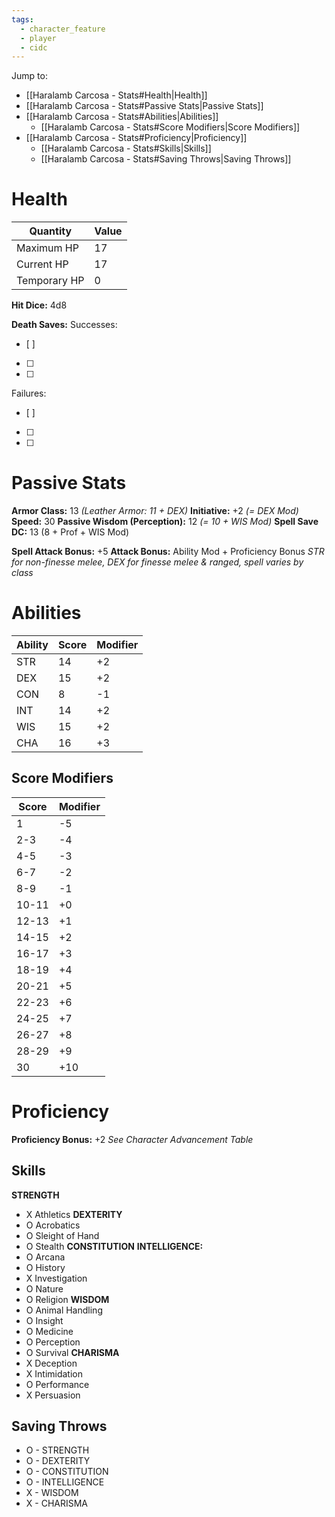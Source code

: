 ```yaml
---
tags:
  - character_feature
  - player
  - cidc
---
```

Jump to:
- [[Haralamb Carcosa - Stats#Health|Health]]
- [[Haralamb Carcosa - Stats#Passive Stats|Passive Stats]]
- [[Haralamb Carcosa - Stats#Abilities|Abilities]]
	- [[Haralamb Carcosa - Stats#Score Modifiers|Score Modifiers]]
- [[Haralamb Carcosa - Stats#Proficiency|Proficiency]]
	- [[Haralamb Carcosa - Stats#Skills|Skills]]
	- [[Haralamb Carcosa - Stats#Saving Throws|Saving Throws]]

# Health

| Quantity     | Value |
| ------------ | ----- |
| Maximum HP   | 17    |
| Current HP   | 17    |
| Temporary HP | 0     |
**Hit Dice:** 4d8

**Death Saves:**
Successes:
- [ ] 
- [ ] 
- [ ] 
Failures:
- [ ] 
- [ ]  
- [ ] 

# Passive Stats

**Armor Class:** 13 _(Leather Armor: 11 + DEX)_
**Initiative:** +2 _(= DEX Mod)_
**Speed:** 30
**Passive Wisdom (Perception):** 12 _(= 10 + WIS Mod)_
**Spell Save DC:** 13 (8 + Prof + WIS Mod)

**Spell Attack Bonus:** +5
**Attack Bonus:** Ability Mod + Proficiency Bonus
_STR for non-finesse melee, DEX for finesse melee & ranged, spell varies by class_

# Abilities

| Ability | Score | Modifier |
| ------- | ----- | -------- |
| STR     | 14    | +2       |
| DEX     | 15    | +2       |
| CON     | 8     | -1       |
| INT     | 14    | +2       |
| WIS     | 15    | +2       |
| CHA     | 16    | +3       |
## Score Modifiers

| Score | Modifier |
| ----- | -------- |
| 1     | -5       |
| 2-3   | -4       |
| 4-5   | -3       |
| 6-7   | -2       |
| 8-9   | -1       |
| 10-11 | +0       |
| 12-13 | +1       |
| 14-15 | +2       |
| 16-17 | +3       |
| 18-19 | +4       |
| 20-21 | +5       |
| 22-23 | +6       |
| 24-25 | +7       |
| 26-27 | +8       |
| 28-29 | +9       |
| 30    | +10      |

# Proficiency

**Proficiency Bonus:** +2
_See Character Advancement Table_

## Skills

**STRENGTH**
- X Athletics
**DEXTERITY**
- O Acrobatics
- O Sleight of Hand
- O Stealth
**CONSTITUTION**
**INTELLIGENCE:**
- O Arcana
- O History
- X Investigation
- O Nature
- O Religion
**WISDOM**
- O Animal Handling
- O Insight
- O Medicine
- O Perception
- O Survival
**CHARISMA**
- X Deception
- X Intimidation
- O Performance
- X Persuasion

## Saving Throws

- O - STRENGTH
- O - DEXTERITY
- O - CONSTITUTION
- O - INTELLIGENCE
- X - WISDOM
- X - CHARISMA

